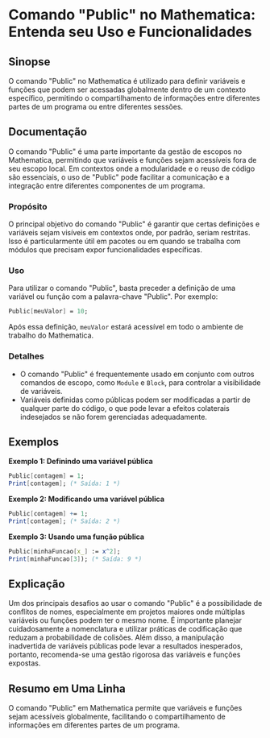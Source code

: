 <!--
Meta Description: # Comando "Public" no Mathematica: Entenda seu Uso e Funcionalidades ## Sinopse O comando "Public" no Mathematica é utilizado para definir variáveis e...
Meta Keywords: public, mathematica, variáveis, comando, que
-->

# Comando "Public" no Mathematica: Entenda seu Uso e Funcionalidades

## Sinopse
O comando "Public" no Mathematica é utilizado para definir variáveis e funções que podem ser acessadas globalmente dentro de um contexto específico, permitindo o compartilhamento de informações entre diferentes partes de um programa ou entre diferentes sessões.

## Documentação
O comando "Public" é uma parte importante da gestão de escopos no Mathematica, permitindo que variáveis e funções sejam acessíveis fora de seu escopo local. Em contextos onde a modularidade e o reuso de código são essenciais, o uso de "Public" pode facilitar a comunicação e a integração entre diferentes componentes de um programa.

### Propósito
O principal objetivo do comando "Public" é garantir que certas definições e variáveis sejam visíveis em contextos onde, por padrão, seriam restritas. Isso é particularmente útil em pacotes ou em quando se trabalha com módulos que precisam expor funcionalidades específicas.

### Uso
Para utilizar o comando "Public", basta preceder a definição de uma variável ou função com a palavra-chave "Public". Por exemplo:
```mathematica
Public[meuValor] = 10;
```
Após essa definição, `meuValor` estará acessível em todo o ambiente de trabalho do Mathematica.

### Detalhes
- O comando "Public" é frequentemente usado em conjunto com outros comandos de escopo, como `Module` e `Block`, para controlar a visibilidade de variáveis.
- Variáveis definidas como públicas podem ser modificadas a partir de qualquer parte do código, o que pode levar a efeitos colaterais indesejados se não forem gerenciadas adequadamente.

## Exemplos

**Exemplo 1: Definindo uma variável pública**
```mathematica
Public[contagem] = 1;
Print[contagem]; (* Saída: 1 *)
```

**Exemplo 2: Modificando uma variável pública**
```mathematica
Public[contagem] += 1;
Print[contagem]; (* Saída: 2 *)
```

**Exemplo 3: Usando uma função pública**
```mathematica
Public[minhaFuncao[x_] := x^2];
Print[minhaFuncao[3]); (* Saída: 9 *)
```

## Explicação
Um dos principais desafios ao usar o comando "Public" é a possibilidade de conflitos de nomes, especialmente em projetos maiores onde múltiplas variáveis ou funções podem ter o mesmo nome. É importante planejar cuidadosamente a nomenclatura e utilizar práticas de codificação que reduzam a probabilidade de colisões. Além disso, a manipulação inadvertida de variáveis públicas pode levar a resultados inesperados, portanto, recomenda-se uma gestão rigorosa das variáveis e funções expostas.

## Resumo em Uma Linha
O comando "Public" em Mathematica permite que variáveis e funções sejam acessíveis globalmente, facilitando o compartilhamento de informações em diferentes partes de um programa.